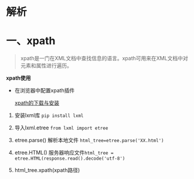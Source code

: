 # 解析

# 一、xpath

> xpath是一门在XML文档中查找信息的语言。xpath可用来在XML文档中对元素和属性进行遍历。

**xpath使用**

- 在浏览器中配置xpath插件 

  [xpath的下载与安装](https://blog.csdn.net/qq_43576837/article/details/108410989) 

1. 安装lxml库 `pip install lxml`

2. 导入lxml.etree `from lxml import etree`

3. etree.parse() 解析本地文件 `html_tree=etree.parse('XX.html')`

4. etree.HTML() 服务器响应文件`html_tree = etree.HTML(response.read().decode('utf‐8')`

5. html_tree.xpath(xpath路径)